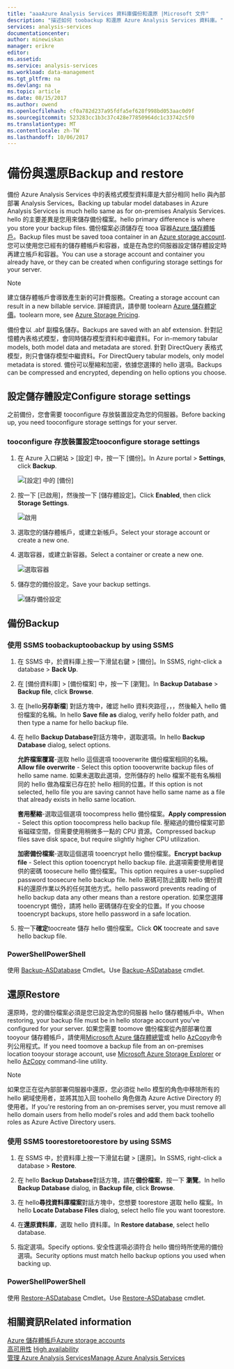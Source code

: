 ```yaml
---
title: "aaaAzure Analysis Services 資料庫備份和還原 |Microsoft 文件"
description: "描述如何 toobackup 和還原 Azure Analysis Services 資料庫。"
services: analysis-services
documentationcenter: 
author: minewiskan
manager: erikre
editor: 
ms.assetid: 
ms.service: analysis-services
ms.workload: data-management
ms.tgt_pltfrm: na
ms.devlang: na
ms.topic: article
ms.date: 08/15/2017
ms.author: owend
ms.openlocfilehash: cf0a782d237a95fdfa5ef628f998bd053aac0d9f
ms.sourcegitcommit: 523283cc1b3c37c428e77850964dc1c33742c5f0
ms.translationtype: MT
ms.contentlocale: zh-TW
ms.lasthandoff: 10/06/2017
---
```

# <a name="backup-and-restore"></a><span data-ttu-id="17577-103">備份與還原</span><span class="sxs-lookup"><span data-stu-id="17577-103">Backup and restore</span></span>

<span data-ttu-id="17577-104">備份 Azure Analysis Services 中的表格式模型資料庫是大部分相同 hello 與內部部署 Analysis Services。</span><span class="sxs-lookup"><span data-stu-id="17577-104">Backing up tabular model databases in Azure Analysis Services is much hello same as for on-premises Analysis Services.</span></span> <span data-ttu-id="17577-105">hello 的主要差異是您用來儲存備份檔案。</span><span class="sxs-lookup"><span data-stu-id="17577-105">hello primary difference is where you store your backup files.</span></span> <span data-ttu-id="17577-106">備份檔案必須儲存在 tooa 容器[Azure 儲存體帳戶](../storage/common/storage-create-storage-account.md)。</span><span class="sxs-lookup"><span data-stu-id="17577-106">Backup files must be saved tooa container in an [Azure storage account](../storage/common/storage-create-storage-account.md).</span></span> <span data-ttu-id="17577-107">您可以使用您已經有的儲存體帳戶和容器，或是在為您的伺服器設定儲存體設定時再建立帳戶和容器。</span><span class="sxs-lookup"><span data-stu-id="17577-107">You can use a storage account and container you already have, or they can be created when configuring storage settings for your server.</span></span>

> [!NOTE]
> <span data-ttu-id="17577-108">建立儲存體帳戶會導致產生新的可計費服務。</span><span class="sxs-lookup"><span data-stu-id="17577-108">Creating a storage account can result in a new billable service.</span></span> <span data-ttu-id="17577-109">詳細資訊，請參閱 toolearn [Azure 儲存體定價](https://azure.microsoft.com/pricing/details/storage/blobs/)。</span><span class="sxs-lookup"><span data-stu-id="17577-109">toolearn more, see [Azure Storage Pricing](https://azure.microsoft.com/pricing/details/storage/blobs/).</span></span>
> 
> 

<span data-ttu-id="17577-110">備份會以 .abf 副檔名儲存。</span><span class="sxs-lookup"><span data-stu-id="17577-110">Backups are saved with an abf extension.</span></span> <span data-ttu-id="17577-111">針對記憶體內表格式模型，會同時儲存模型資料和中繼資料。</span><span class="sxs-lookup"><span data-stu-id="17577-111">For in-memory tabular models, both model data and metadata are stored.</span></span> <span data-ttu-id="17577-112">針對 DirectQuery 表格式模型，則只會儲存模型中繼資料。</span><span class="sxs-lookup"><span data-stu-id="17577-112">For DirectQuery tabular models, only model metadata is stored.</span></span> <span data-ttu-id="17577-113">備份可以壓縮和加密，依據您選擇的 hello 選項。</span><span class="sxs-lookup"><span data-stu-id="17577-113">Backups can be compressed and encrypted, depending on hello options you choose.</span></span> 



## <a name="configure-storage-settings"></a><span data-ttu-id="17577-114">設定儲存體設定</span><span class="sxs-lookup"><span data-stu-id="17577-114">Configure storage settings</span></span>
<span data-ttu-id="17577-115">之前備份，您會需要 tooconfigure 存放裝置設定為您的伺服器。</span><span class="sxs-lookup"><span data-stu-id="17577-115">Before backing up, you need tooconfigure storage settings for your server.</span></span>


### <a name="tooconfigure-storage-settings"></a><span data-ttu-id="17577-116">tooconfigure 存放裝置設定</span><span class="sxs-lookup"><span data-stu-id="17577-116">tooconfigure storage settings</span></span>
1.  <span data-ttu-id="17577-117">在 Azure 入口網站 > [設定] 中，按一下 [備份]。</span><span class="sxs-lookup"><span data-stu-id="17577-117">In Azure portal > **Settings**, click **Backup**.</span></span>

    ![[設定] 中的 [備份]](./media/analysis-services-backup/aas-backup-backups.png)

2.  <span data-ttu-id="17577-119">按一下 [已啟用]，然後按一下 [儲存體設定]。</span><span class="sxs-lookup"><span data-stu-id="17577-119">Click **Enabled**, then click **Storage Settings**.</span></span>

    ![啟用](./media/analysis-services-backup/aas-backup-enable.png)

3. <span data-ttu-id="17577-121">選取您的儲存體帳戶，或建立新帳戶。</span><span class="sxs-lookup"><span data-stu-id="17577-121">Select your storage account or create a new one.</span></span>

4. <span data-ttu-id="17577-122">選取容器，或建立新容器。</span><span class="sxs-lookup"><span data-stu-id="17577-122">Select a container or create a new one.</span></span>

    ![選取容器](./media/analysis-services-backup/aas-backup-container.png)

5. <span data-ttu-id="17577-124">儲存您的備份設定。</span><span class="sxs-lookup"><span data-stu-id="17577-124">Save your backup settings.</span></span>

    ![儲存備份設定](./media/analysis-services-backup/aas-backup-save.png)

## <a name="backup"></a><span data-ttu-id="17577-126">備份</span><span class="sxs-lookup"><span data-stu-id="17577-126">Backup</span></span>

### <a name="toobackup-by-using-ssms"></a><span data-ttu-id="17577-127">使用 SSMS toobackup</span><span class="sxs-lookup"><span data-stu-id="17577-127">toobackup by using SSMS</span></span>

1. <span data-ttu-id="17577-128">在 SSMS 中，於資料庫上按一下滑鼠右鍵 > [備份]。</span><span class="sxs-lookup"><span data-stu-id="17577-128">In SSMS, right-click a database > **Back Up**.</span></span>

2. <span data-ttu-id="17577-129">在 [備份資料庫] > [備份檔案] 中，按一下 [瀏覽]。</span><span class="sxs-lookup"><span data-stu-id="17577-129">In **Backup Database** > **Backup file**, click **Browse**.</span></span>

3. <span data-ttu-id="17577-130">在 [hello**另存新檔**] 對話方塊中，確認 hello 資料夾路徑，，，然後輸入 hello 備份檔案的名稱。</span><span class="sxs-lookup"><span data-stu-id="17577-130">In hello **Save file as** dialog, verify hello folder path, and then type a name for hello backup file.</span></span> 

4. <span data-ttu-id="17577-131">在 hello **Backup Database**對話方塊中，選取選項。</span><span class="sxs-lookup"><span data-stu-id="17577-131">In hello **Backup Database** dialog, select options.</span></span>

    <span data-ttu-id="17577-132">**允許檔案覆寫**-選取 hello 這個選項 toooverwrite 備份檔案相同的名稱。</span><span class="sxs-lookup"><span data-stu-id="17577-132">**Allow file overwrite** - Select this option toooverwrite backup files of hello same name.</span></span> <span data-ttu-id="17577-133">如果未選取此選項，您所儲存的 hello 檔案不能有名稱相同的 hello 做為檔案已存在於 hello 相同的位置。</span><span class="sxs-lookup"><span data-stu-id="17577-133">If this option is not selected, hello file you are saving cannot have hello same name as a file that already exists in hello same location.</span></span>

    <span data-ttu-id="17577-134">**套用壓縮**-選取這個選項 toocompress hello 備份檔案。</span><span class="sxs-lookup"><span data-stu-id="17577-134">**Apply compression** - Select this option toocompress hello backup file.</span></span> <span data-ttu-id="17577-135">壓縮過的備份檔案可節省磁碟空間，但需要使用稍微多一點的 CPU 資源。</span><span class="sxs-lookup"><span data-stu-id="17577-135">Compressed backup files save disk space, but require slightly higher CPU utilization.</span></span> 

    <span data-ttu-id="17577-136">**加密備份檔案**-選取這個選項 tooencrypt hello 備份檔案。</span><span class="sxs-lookup"><span data-stu-id="17577-136">**Encrypt backup file** - Select this option tooencrypt hello backup file.</span></span> <span data-ttu-id="17577-137">此選項需要使用者提供的密碼 toosecure hello 備份檔案。</span><span class="sxs-lookup"><span data-stu-id="17577-137">This option requires a user-supplied password toosecure hello backup file.</span></span> <span data-ttu-id="17577-138">hello 密碼可防止讀取 hello 備份資料的還原作業以外的任何其他方式。</span><span class="sxs-lookup"><span data-stu-id="17577-138">hello password prevents reading of hello backup data any other means than a restore operation.</span></span> <span data-ttu-id="17577-139">如果您選擇 tooencrypt 備份，請將 hello 密碼儲存在安全的位置。</span><span class="sxs-lookup"><span data-stu-id="17577-139">If you choose tooencrypt backups, store hello password in a safe location.</span></span>

5. <span data-ttu-id="17577-140">按一下**確定**toocreate 儲存 hello 備份檔案。</span><span class="sxs-lookup"><span data-stu-id="17577-140">Click **OK** toocreate and save hello backup file.</span></span>


### <a name="powershell"></a><span data-ttu-id="17577-141">PowerShell</span><span class="sxs-lookup"><span data-stu-id="17577-141">PowerShell</span></span>
<span data-ttu-id="17577-142">使用 [Backup-ASDatabase](https://docs.microsoft.com/sql/analysis-services/powershell/backup-asdatabase-cmdlet) Cmdlet。</span><span class="sxs-lookup"><span data-stu-id="17577-142">Use [Backup-ASDatabase](https://docs.microsoft.com/sql/analysis-services/powershell/backup-asdatabase-cmdlet) cmdlet.</span></span>

## <a name="restore"></a><span data-ttu-id="17577-143">還原</span><span class="sxs-lookup"><span data-stu-id="17577-143">Restore</span></span>
<span data-ttu-id="17577-144">還原時，您的備份檔案必須是您已設定為您的伺服器 hello 儲存體帳戶中。</span><span class="sxs-lookup"><span data-stu-id="17577-144">When restoring, your backup file must be in hello storage account you've configured for your server.</span></span> <span data-ttu-id="17577-145">如果您需要 toomove 備份檔案從內部部署位置 tooyour 儲存體帳戶，請使用[Microsoft Azure 儲存體總管](https://docs.microsoft.com/azure/vs-azure-tools-storage-manage-with-storage-explorer)或 hello [AzCopy](../storage/common/storage-use-azcopy.md)命令列公用程式。</span><span class="sxs-lookup"><span data-stu-id="17577-145">If you need toomove a backup file from an on-premises location tooyour storage account, use [Microsoft Azure Storage Explorer](https://docs.microsoft.com/azure/vs-azure-tools-storage-manage-with-storage-explorer) or hello [AzCopy](../storage/common/storage-use-azcopy.md) command-line utility.</span></span> 



> [!NOTE]
> <span data-ttu-id="17577-146">如果您正在從內部部署伺服器中還原，您必須從 hello 模型的角色中移除所有的 hello 網域使用者，並將其加入回 toohello 角色做為 Azure Active Directory 的使用者。</span><span class="sxs-lookup"><span data-stu-id="17577-146">If you're restoring from an on-premises server, you must remove all hello domain users from hello model's roles and add them back toohello roles as Azure Active Directory users.</span></span>
> 
> 

### <a name="toorestore-by-using-ssms"></a><span data-ttu-id="17577-147">使用 SSMS toorestore</span><span class="sxs-lookup"><span data-stu-id="17577-147">toorestore by using SSMS</span></span>

1. <span data-ttu-id="17577-148">在 SSMS 中，於資料庫上按一下滑鼠右鍵 > [還原]。</span><span class="sxs-lookup"><span data-stu-id="17577-148">In SSMS, right-click a database > **Restore**.</span></span>

2. <span data-ttu-id="17577-149">在 hello **Backup Database**對話方塊，請在**備份檔案**，按一下 **瀏覽**。</span><span class="sxs-lookup"><span data-stu-id="17577-149">In hello **Backup Database** dialog, in **Backup file**, click **Browse**.</span></span>

3. <span data-ttu-id="17577-150">在 hello**尋找資料庫檔案**對話方塊中，您想要 toorestore 選取 hello 檔案。</span><span class="sxs-lookup"><span data-stu-id="17577-150">In hello **Locate Database Files** dialog, select hello file you want toorestore.</span></span>

4. <span data-ttu-id="17577-151">在**還原資料庫**，選取 hello 資料庫。</span><span class="sxs-lookup"><span data-stu-id="17577-151">In **Restore database**, select hello database.</span></span>

5. <span data-ttu-id="17577-152">指定選項。</span><span class="sxs-lookup"><span data-stu-id="17577-152">Specify options.</span></span> <span data-ttu-id="17577-153">安全性選項必須符合 hello 備份時所使用的備份選項。</span><span class="sxs-lookup"><span data-stu-id="17577-153">Security options must match hello backup options you used when backing up.</span></span>


### <a name="powershell"></a><span data-ttu-id="17577-154">PowerShell</span><span class="sxs-lookup"><span data-stu-id="17577-154">PowerShell</span></span>

<span data-ttu-id="17577-155">使用 [Restore-ASDatabase](https://docs.microsoft.com/sql/analysis-services/powershell/restore-asdatabase-cmdlet) Cmdlet。</span><span class="sxs-lookup"><span data-stu-id="17577-155">Use [Restore-ASDatabase](https://docs.microsoft.com/sql/analysis-services/powershell/restore-asdatabase-cmdlet) cmdlet.</span></span>


## <a name="related-information"></a><span data-ttu-id="17577-156">相關資訊</span><span class="sxs-lookup"><span data-stu-id="17577-156">Related information</span></span>

[<span data-ttu-id="17577-157">Azure 儲存體帳戶</span><span class="sxs-lookup"><span data-stu-id="17577-157">Azure storage accounts</span></span>](../storage/common/storage-create-storage-account.md)  
<span data-ttu-id="17577-158">[高可用性](analysis-services-bcdr.md)   </span><span class="sxs-lookup"><span data-stu-id="17577-158">[High availability](analysis-services-bcdr.md)   </span></span>  
[<span data-ttu-id="17577-159">管理 Azure Analysis Services</span><span class="sxs-lookup"><span data-stu-id="17577-159">Manage Azure Analysis Services</span></span>](analysis-services-manage.md)
